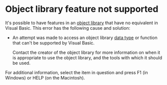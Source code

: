
# Object library feature not supported

It's possible to have features in an [object library](b8bdf64f-5920-1ae9-16d0-b26d09524a30.md) that have no equivalent in Visual Basic. This error has the following cause and solution:



- An attempt was made to access an object library [data type](b8bdf64f-5920-1ae9-16d0-b26d09524a30.md) or function that can't be supported by Visual Basic.
    
    Contact the creator of the object library for more information on when it is appropriate to use the object library, and the tools with which it should be used.
    

For additional information, select the item in question and press F1 (in Windows) or HELP (on the Macintosh).
